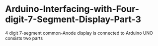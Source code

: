 # Arduino-Interfacing-with-Four-digit-7-Segment-Display-Part-3
4 digit 7-segment common-Anode display is connected to Arduino UNO consists two parts
